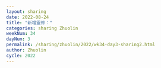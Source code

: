 ```yaml
---
layout: sharing
date: 2022-08-24
title: "新增靈修："
categories: sharing Zhuolin
weekNum: 34
dayNum: 3
permalink: /sharing/zhuolin/2022/wk34-day3-sharing2.html
author: Zhuolin
cycle: 2022
---  
```

